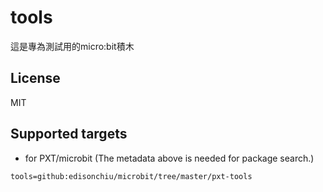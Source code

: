 # tools

這是專為測試用的micro:bit積木

## License

MIT

## Supported targets

* for PXT/microbit
(The metadata above is needed for package search.)

```package
tools=github:edisonchiu/microbit/tree/master/pxt-tools
```
